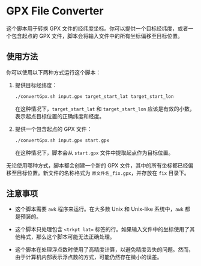 # GPX File Converter

这个脚本用于转换 GPX 文件的经纬度坐标。你可以提供一个目标经纬度，或者一个包含起点的 GPX 文件，脚本会将输入文件中的所有坐标偏移至目标位置。

## 使用方法

你可以使用以下两种方式运行这个脚本：

1. 提供目标经纬度：

    ```bash
    ./convertGpx.sh input.gpx target_start_lat target_start_lon
    ```

    在这种情况下，`target_start_lat` 和 `target_start_lon` 应该是有效的小数，表示起点目标位置的正确纬度和经度。

2. 提供一个包含起点的 GPX 文件：

    ```bash
    ./convertGpx.sh input.gpx start.gpx
    ```

    在这种情况下，脚本会从 `start.gpx` 文件中提取起点作为目标位置。

无论使用哪种方式，脚本都会创建一个新的 GPX 文件，其中的所有坐标都已经偏移至目标位置。新文件的名称格式为 `原文件名_fix.gpx`，并存放在 `fix` 目录下。

## 注意事项

- 这个脚本需要 `awk` 程序来运行。在大多数 Unix 和 Unix-like 系统中，`awk` 都是预装的。

- 这个脚本只处理包含 `<trkpt lat=` 标签的行。如果输入文件中的坐标使用了其他格式，那么这个脚本可能无法正确处理。

- 这个脚本在处理浮点数时使用了高精度计算，以避免精度丢失的问题。然而，由于计算机内部表示浮点数的方式，可能仍然存在微小的误差。
